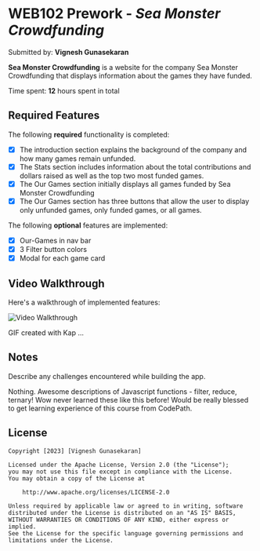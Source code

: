 # WEB102 Prework - _Sea Monster Crowdfunding_

Submitted by: **Vignesh Gunasekaran**

**Sea Monster Crowdfunding** is a website for the company Sea Monster Crowdfunding that displays information about the games they have funded.

Time spent: **12** hours spent in total

## Required Features

The following **required** functionality is completed:

- [x] The introduction section explains the background of the company and how many games remain unfunded.
- [x] The Stats section includes information about the total contributions and dollars raised as well as the top two most funded games.
- [x] The Our Games section initially displays all games funded by Sea Monster Crowdfunding
- [x] The Our Games section has three buttons that allow the user to display only unfunded games, only funded games, or all games.

The following **optional** features are implemented:

- [x] Our-Games in nav bar
- [x] 3 Filter button colors
- [x] Modal for each game card

## Video Walkthrough

Here's a walkthrough of implemented features:

<img src='kap4.gif' title='Video Walkthrough' width='' alt='Video Walkthrough' />

<!-- Replace this with whatever GIF tool you used! -->

GIF created with Kap ...

<!-- Recommended tools:
[Kap](https://getkap.co/) for macOS
[ScreenToGif](https://www.screentogif.com/) for Windows
[peek](https://github.com/phw/peek) for Linux. -->

## Notes

Describe any challenges encountered while building the app.

Nothing. Awesome descriptions of Javascript functions - filter, reduce, ternary! Wow never learned these like this before! Would be really blessed to get learning experience of this course from CodePath.

## License

    Copyright [2023] [Vignesh Gunasekaran]

    Licensed under the Apache License, Version 2.0 (the "License");
    you may not use this file except in compliance with the License.
    You may obtain a copy of the License at

        http://www.apache.org/licenses/LICENSE-2.0

    Unless required by applicable law or agreed to in writing, software
    distributed under the License is distributed on an "AS IS" BASIS,
    WITHOUT WARRANTIES OR CONDITIONS OF ANY KIND, either express or implied.
    See the License for the specific language governing permissions and
    limitations under the License.

<!--
## Keywords

0. seaworthy
1. OOZEdiveTRAPpine
2. 6games-container.stats-card15
3. 11seafoamGAMES_JSON
4. 19187800268BRAIN
5. 74FLANNELclick
6. toLocaleString<div>1ivy
7. zoohowCEDAR (submission)
-->
